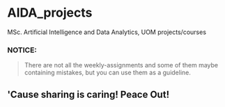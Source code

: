 # AIDA_projects
MSc. Artificial Intelligence and Data Analytics, UOM projects/courses 

### NOTICE: 
> There are not all the weekly-assignments and some of them maybe containing mistakes, but you can use them as a guideline.



## 'Cause sharing is caring! Peace Out!


